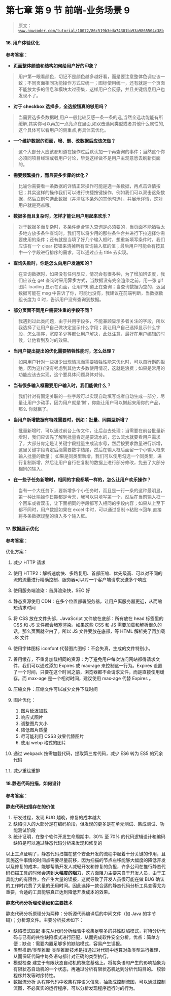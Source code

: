 # 第七章 第 9 节 前端-业务场景 9

> 原文：[`www.nowcoder.com/tutorial/10072/86c519b3eda74301ba93a9865504c38b`](https://www.nowcoder.com/tutorial/10072/86c519b3eda74301ba93a9865504c38b)

#### 16\. 用户体验优化

**参考答案**：

*   **页面整体颜值和结构如何给用户好的印象？**

> 用户第一眼看颜色，切记不是颜色越多越好看，而是要注意整体色调应该一致；不同页面相同功能操作方式应统一；图标使用统一，还有就是一个页面不能放太多的信息和模块太过密集，这样用户会反感，并且关键信息用户也发现不了。

*   **对于 checkbox 选择多，全选按钮真的够用吗？**

> 当需要选多条数据时,用户一般比较反感一条一条的选,当然全选功能能有所缓解,其实你可以再加一点亮点在里面,如双击选同类型或者其他什么属性的,这个具体可以看用户的侧重点,再具体去优化。

*   **一个维护数据的页面，增、删、改数据后应该怎做？**

> 这个大部分人应该都知道在操作过后默认加一个再查询的事件；当然这个你必须同项目经理或者用户讨论，毕竟这样做不是用户主观意愿去刷新页面的。

*   **需要频繁操作，而且要多步骤的优化？**

> 比喻你需要看一条数据的详情正常操作可能是选一条数据，再点击详情按钮；其实这样的操作我们可以进行快捷按键操作，例如我们可以双击这条数据，然后立刻勾选此数据（并清除本条外的其他勾选），并展示详情，这对用户就是亮点哦。

*   **数据多而且复杂时，怎样才能让用户用起来欢乐？**

> 对于数据多而复杂时，多条件组合输入查询是必须要的，当页面不能牺牲太多地方放多条件查询时，我们可以将少用的那些条件合并进行下拉选择你需要使用的条件；还有就是当填了好几个输入框时，想重新填写条件时，我们应该有一个 clear 按钮来清掉所有查询输入框的值；最后用户可能会有按其中一个字段进行排序的需求，可以通过点击 title 去实现。

*   **查询失败时，你是怎么向用户发通知的？**

> 在查询数据时，如果没有任何反应，情况会有很多种，为了增加辨识度，我们应该在 get 查询时采用**异步**方式，当数据没有完全渲染之前，用一张 gif 图片 loading 显示在页面，让用户知道正在查询；当查询数据为空的，返回数据可能在 msg 中告诉了你，可能也没有，我建议在前端判断，当数据数组长度为 0 时，告诉用户没有查询到数据。

*   **部分页面不同用户需要注重的字段不同？**

> 我遇到过此类问题，由于共用字段多，不能兼顾显示多者关注的字段，所以我选择了让用户自己做决定显示什么字段；我让用户自己选择显示什么字段，怎么排序，宽度多少等都让用户解决，此处注意，最好在用户编辑的时候，让他看到及时的效果。

*   **当用户提出提出的优化需要牺牲性能时，怎么处理？**

> 如果用户针对一些极少出现情况而需要牺牲性能来优化时，可以自行斟酌拒绝，因为这样没有考虑到其他大多数使用情况，这就是浪费；如果是常用的功能应该去实现，这个要具体问题具体对待。

*   **当有很多输入框需要用户输入时，我们能做什么？**

> 我们针对有固定关联的一些字段可以实现自动填写或者自动生成一部分，尽量让用户少动手，因为用户就是‘懒’，你能让用户可以懒起来用你的产品，那么 你就赢了。

*   **当用户新增数据有特殊需要时，例如：批量、同类型新增？**

> 批量新增时，可以通过前台上传文件，让后台去处理；当需要在前台批量新增时，我们应该先了解到批量肯定是要流水的，怎么流水就要看用户需求了，大部分肯定是让关键字段批量生成流水号，然后按要求数量进行新增，这里关键字段肯定后缀需要数字结尾，然后在输入框后面留一个小输入框来输入批量的数量；
> 如果是同类型新增，我们可以使用勾选一个同类型，进行复制新增，然后让用户自行在复制的数据上进行部分修改，免去了大部分相同的输入。

*   **在一些子任务新增时，相同的字段都填一样的，怎么让用户欢乐操作？**

> 当有一个大任务下，要新增多个小任务时，而且是一行一条的这种最明显，第一种比喻操作日期都是今天，我可以只填写第一个，然后在当前输入框一个回车或者双击，让下面相同的字段都写入相同的字段内容；如果从上至下都不同时，用户数据如果在 excel 中时，可以通过复制->粘贴->回车,直接将多条数据规整的填入多个输入框。

#### 17\. 数据展示优化

**参考答案**：

优化方案：

1.  减少 HTTP 请求

2.  使用 HTTP2：解析速度快、多路复用、首部压缩、优先级高、可以对不同的流的流量进行精确控制、服务器可以对一个客户端请求发送多个响应

3.  使用服务端渲染：首屏渲染快，SEO 好

4.  静态资源使用 CDN：在多个位置部署服务器，让用户离服务器更近，从而缩短请求时间

5.  将 CSS 放在文件头部，JavaScript 文件放在底部：所有放在 head 标签里的 CSS 和 JS 文件都会堵塞渲染。如果这些 CSS 和 JS 需要加载和解析很久的话，那么页面就空白了。所以 JS 文件要放在底部，等 HTML 解析完了再加载 JS 文件

6.  使用字体图标 iconfont 代替图片图标：不会失真，生成的文件特别小。

7.  善用缓存，不重复加载相同的资源：为了避免用户每次访问网站都得请求文件，我们可以通过添加 Expires 或 max-age 来控制这一行为。Expires 设置了一个时间，只要在这个时间之前，浏览器都不会请求文件，而是直接使用缓存。而 max-age 是一个相对时间，建议使用 max-age 代替 Expires 。

8.  压缩文件：压缩文件可以减少文件下载时间

9.  图片优化：

    1.  图片延迟加载
    2.  响应式图片
    3.  调整图片大小
    4.  降低图片质量
    5.  尽可能利用 CSS3 效果代替图片
    6.  使用 webp 格式的图片
10.  通过 webpack 按需加载代码，提取第三库代码，减少 ES6 转为 ES5 的冗余代码

11.  减少重绘重排

#### 18.静态代码扫描，如何设计

**参考答案**：

**静态代码扫描存在的价值**

1.  研发过程，发现 BUG 越晚，修复的成本越大
2.  缺陷引入的大部分是在编码阶段，但发现的更多是在单元测试、集成测试、功能测试阶段
3.  统计证明，在整个软件开发生命周期中，30% 至 70% 的代码逻辑设计和编码缺陷是可以通过静态代码分析来发现和修复的

以上三点证明了，静态代码扫描在整个安全开发的流程中起着十分关键的作用，且实施这件事情的时间点需要尽量前移，因为扫描的节点左移能够大幅度的降低开发以及修复的成本，能够帮助开发人减轻开发和修复的负担，许多公司在推行静态代码扫描工具的时候会遇到**大幅度的阻力**，这方面阻力主要来自于开发人员，由于工具能力的有限性，会产生大量的误报，这就导致了开发人员很可能在做 BUG 确认的工作时花费了大量的无用时间。因此选择一款合适的静态代码分析工具变得尤为重要，合适的工具能够真正达到降低开发成本的效果。

**静态代码分析理论基础和主要技术**

静态代码分析原理分为两种：分析源代码编译后的中间文件（如 Java 的字节码）；分析源文件。主要分析技术如下：

*   缺陷模式匹配
    事先从代码分析经验中收集足够多的共性缺陷模式，将待分析代码与已有的共性缺陷模式进行匹配，从而完成软件安全分析。优点：简单方便；缺点：需要内置足够多的缺陷模式，容易产生误报。
*   类型推断/类型推断
    类型推断技术是指通过对代码中运算对象类型进行推理，从而保证代码中每条语句都针对正确的类型执行。
*   模型检查
    建立于有限状态自动机的概念基础上。将每条语句产生的影响抽象为有限状态自动机的一个状态，再通过分析有限状态机达到分析代码目的。
    校验程序并发等时序特性。
*   数据流分析
    从程序代码中收集程序语义信息，抽象成控制流图，可以通过控制流图，不必真实的运行程序，可以分析发现程序运行时的行为。